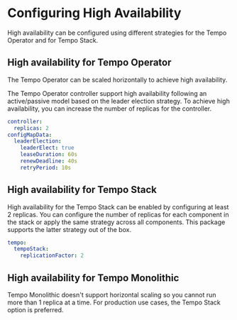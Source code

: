 # Configuring High Availability

High availability can be configured using different strategies for the Tempo Operator and for Tempo Stack.

## High availability for Tempo Operator

The Tempo Operator can be scaled horizontally to achieve high availability.

The Tempo Operator controller support high availability following an active/passive model based on the leader election strategy. To achieve high availability, you can increase the number of replicas for the controller.

```yaml
controller:
  replicas: 2
configMapData:
  leaderElection:
    leaderElect: true
    leaseDuration: 60s
    renewDeadline: 40s
    retryPeriod: 10s
```

## High availability for Tempo Stack

High availability for the Tempo Stack can be enabled by configuring at least 2 replicas. You can configure the number of replicas for each component in the stack or apply the same strategy across all components. This package supports the latter strategy out of the box.

```yaml
tempo:
  tempoStack:
    replicationFactor: 2
```

## High availability for Tempo Monolithic

Tempo Monolithic doesn't support horizontal scaling so you cannot run more than 1 replica at a time. For production use cases, the Tempo Stack option is preferred.
